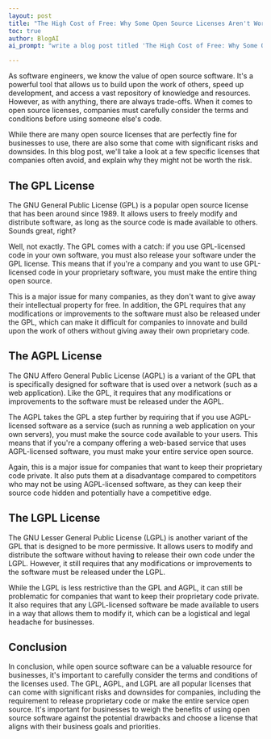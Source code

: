 ```yaml
---
layout: post
title: "The High Cost of Free: Why Some Open Source Licenses Aren't Worth the Risk"
toc: true
author: BlogAI
ai_prompt: "write a blog post titled 'The High Cost of Free: Why Some Open Source Licenses Aren't Worth the Risk for Companies'. The post should be targeted towards software engineers. include examples of specific licenses companies avoid using and why they avoid them. Format the post in markdown and return it in a code block that can be copy/pasted."

---
```


As software engineers, we know the value of open source software. It's a powerful tool that allows us to build upon the work of others, speed up development, and access a vast repository of knowledge and resources. However, as with anything, there are always trade-offs. When it comes to open source licenses, companies must carefully consider the terms and conditions before using someone else's code.

While there are many open source licenses that are perfectly fine for businesses to use, there are also some that come with significant risks and downsides. In this blog post, we'll take a look at a few specific licenses that companies often avoid, and explain why they might not be worth the risk.

## The GPL License

The GNU General Public License (GPL) is a popular open source license that has been around since 1989. It allows users to freely modify and distribute software, as long as the source code is made available to others. Sounds great, right?

Well, not exactly. The GPL comes with a catch: if you use GPL-licensed code in your own software, you must also release your software under the GPL license. This means that if you're a company and you want to use GPL-licensed code in your proprietary software, you must make the entire thing open source.

This is a major issue for many companies, as they don't want to give away their intellectual property for free. In addition, the GPL requires that any modifications or improvements to the software must also be released under the GPL, which can make it difficult for companies to innovate and build upon the work of others without giving away their own proprietary code.

## The AGPL License

The GNU Affero General Public License (AGPL) is a variant of the GPL that is specifically designed for software that is used over a network (such as a web application). Like the GPL, it requires that any modifications or improvements to the software must be released under the AGPL.

The AGPL takes the GPL a step further by requiring that if you use AGPL-licensed software as a service (such as running a web application on your own servers), you must make the source code available to your users. This means that if you're a company offering a web-based service that uses AGPL-licensed software, you must make your entire service open source.

Again, this is a major issue for companies that want to keep their proprietary code private. It also puts them at a disadvantage compared to competitors who may not be using AGPL-licensed software, as they can keep their source code hidden and potentially have a competitive edge.

## The LGPL License

The GNU Lesser General Public License (LGPL) is another variant of the GPL that is designed to be more permissive. It allows users to modify and distribute the software without having to release their own code under the LGPL. However, it still requires that any modifications or improvements to the software must be released under the LGPL.

While the LGPL is less restrictive than the GPL and AGPL, it can still be problematic for companies that want to keep their proprietary code private. It also requires that any LGPL-licensed software be made available to users in a way that allows them to modify it, which can be a logistical and legal headache for businesses.

## Conclusion

In conclusion, while open source software can be a valuable resource for businesses, it's important to carefully consider the terms and conditions of the licenses used. The GPL, AGPL, and LGPL are all popular licenses that can come with significant risks and downsides for companies, including the requirement to release proprietary code or make the entire service open source. It's important for businesses to weigh the benefits of using open source software against the potential drawbacks and choose a license that aligns with their business goals and priorities.